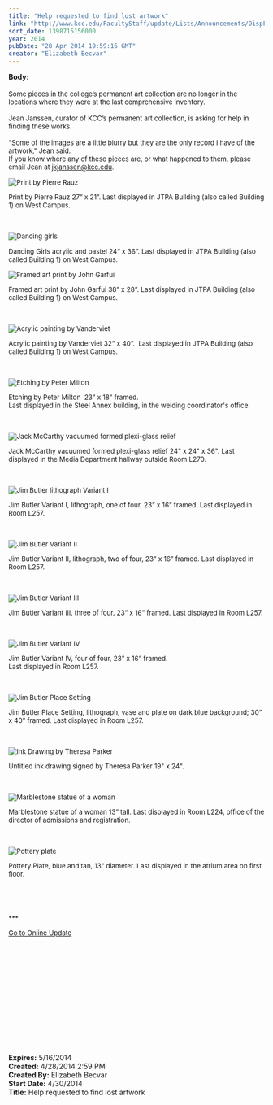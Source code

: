 ```yaml
---
title: "Help requested to find lost artwork"
link: "http://www.kcc.edu/FacultyStaff/update/Lists/Announcements/DispForm.aspx?ID=1496"
sort_date: 1398715156000
year: 2014
pubDate: "28 Apr 2014 19:59:16 GMT"
creator: "Elizabeth Becvar"
---
```


<div><b>Body:</b> <div class="ExternalClass1163962AC4AF4E929A8991CD83FFF7EA">
<div><font size="2"></font> </div>
<div><font size="2">Some pieces in the college’s permanent art collection are no longer in the locations where they were at the last comprehensive inventory.</font></div><font size="2">
<div><br />Jean Janssen, curator of KCC’s permanent art collection, is asking for help in finding these works.</div>
<div> <br />&quot;Some of the images are a little blurry but they are the only record I have of the artwork,&quot; Jean said.<br /></div>
<div>If you know where any of these pieces are, or what happened to them, please email </font><font size="2">Jean at </font><a href="mailto:jkjanssen@kcc.edu"><font size="2">jkjanssen@kcc.edu</font></a><font size="2">.</font></div>
<p><font size="2"></p><img alt="Print by Pierre Rauz" src="/FacultyStaff/update/PublishingImages/Print_%20by_Pierre_Raux_update.jpg" /> 
<p>Print by Pierre Rauz 27” x 21”. Last displayed in JTPA Building (also called Building 1) on West Campus.</p>
<p></font> </p>
<p><font size="2"><img alt="Dancing girls" src="/FacultyStaff/update/PublishingImages/Dancing_Girls_update.jpg" /> 
<p>Dancing Girls acrylic and pastel 24” x 36”. Last displayed in JTPA Building (also called Building 1) on West Campus.</font></p>
<p><font size="2"></p><img alt="Framed art print by John Garfui" src="/FacultyStaff/update/PublishingImages/Lockinvar_by_John_Garfui_update.jpg" /> 
<p>Framed art print by John Garfui 38” x 28”. Last displayed in JTPA Building (also called Building 1) on West Campus.</p>
<p></font> </p>
<p><font size="2"></p><img alt="Acrylic painting by Vanderviet" src="/FacultyStaff/update/PublishingImages/Fantasia_acrylic_update.jpg" /> 
<p>Acrylic painting by Vanderviet 32” x 40”.  Last displayed in JTPA Building (also called Building 1) on West Campus.</p>
<p></font> </p>
<p><font size="2"></p><img alt="Etching by Peter Milton" src="/FacultyStaff/update/PublishingImages/The%20Jolly%20Comer%2018%20x%2023%20etching.jpg" /></div>
<p>Etching by Peter Milton  23” x 18” framed.<br />Last displayed in the Steel Annex building, in the welding coordinator's office.</p>
<p></font> </p>
<p><font size="2"></p><img alt="Jack McCarthy vacuumed formed plexi-glass relief" src="/FacultyStaff/update/PublishingImages/Jack_McCarhty_vacuum_formed_plexiglass_update.jpg" /> 
<p>Jack McCarthy vacuumed formed plexi-glass relief 24&quot; x 24&quot; x 36&quot;. Last displayed in the Media Department hallway outside Room L270.</p>
<p></font> </p>
<p><font size="2"></p><img alt="Jim Butler lithograph Variant I" src="/FacultyStaff/update/PublishingImages/Jim_Butler_Variant%20I_update.jpg" /> 
<p>Jim Butler Variant I, lithograph, one of four, 23” x 16” framed. Last displayed in Room L257.</p>
<p></font> </p>
<p><font size="2"></p><img alt="Jim Butler Variant II" src="/FacultyStaff/update/PublishingImages/James_Butler_Variant%20II_update.jpg" /> 
<p>Jim Butler Variant II, lithograph, two of four, 23” x 16” framed. Last displayed in Room L257.</p>
<p></font> </p>
<p><font size="2"></p><img alt="Jim Butler Variant III" src="/FacultyStaff/update/PublishingImages/Jim_Butler_Variant%20III_update.jpg" /> 
<p>Jim Butler Variant III, three of four, 23” x 16” framed. Last displayed in Room L257.</p>
<p></font> </p>
<p><font size="2"></p><img alt="Jim Butler Variant IV" src="/FacultyStaff/update/PublishingImages/Jim_Butler_Varient%20IV_update.jpg" /> 
<p>Jim Butler Variant IV, four of four, 23” x 16” framed.<br />Last displayed in Room L257.</p>
<p></font> </p>
<p><font size="2"></p><img alt="Jim Butler Place Setting" src="/FacultyStaff/update/PublishingImages/Jim_Butler_vase_and_plate_update.jpg" /> 
<p>Jim Butler Place Setting, lithograph, vase and plate on dark blue background; 30” x 40” framed. Last displayed in Room L257.</p>
<p></font> </p>
<p><font size="2"></p><img alt="Ink Drawing by Theresa Parker" src="/FacultyStaff/update/PublishingImages/Ink_drawing_by_Theresa_%20Parker_update.jpg" /> 
<p>Untitled ink drawing signed by Theresa Parker 19&quot; x 24&quot;.</p>
<p></font> </p>
<p><font size="2"></p><img alt="Marblestone statue of a woman" src="/FacultyStaff/update/PublishingImages/Marblestone_statue_of_a_woman_updte.jpg" /> 
<p>Marblestone statue of a woman 13” tall. Last displayed in Room L224, office of the director of admissions and registration.</p>
<p></font> </p>
<p><font size="2"></p><img alt="Pottery plate" src="/FacultyStaff/update/PublishingImages/Pottery_plate_blue_and_tan_update.jpg" /> 
<div></div>
<p>Pottery Plate, blue and tan, 13” diameter. Last displayed in the atrium area on first floor.</p>
<p> </p>
<p> </p>
<p>***</p>
<p><a href="/FacultyStaff/update/Pages/dailyupdate.aspx">Go to Online Update</a></p>
<p> </p>
<p> </p>
<p></font> </p>
<p> </p>
<p> </p>
<p><font size="2"></font> </p>
<div><br /><font size="2"> <br /></font></div>
<div></div>
<div></div></div>
<div><b>Expires:</b> 5/16/2014</div>
<div><b>Created:</b> 4/28/2014 2:59 PM</div>
<div><b>Created By:</b> Elizabeth Becvar</div>
<div><b>Start Date:</b> 4/30/2014</div>
<div><b>Title:</b> Help requested to find lost artwork</div>
